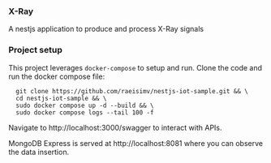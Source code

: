 ### X-Ray
A nestjs application to produce and process X-Ray signals

### Project setup
This project leverages `docker-compose` to setup and run. Clone the code and run the docker compose file:

```shell
  git clone https://github.com/raeisimv/nestjs-iot-sample.git && \
  cd nestjs-iot-sample && \
  sudo docker compose up -d --build && \
  sudo docker compose logs --tail 100 -f
```
Navigate to http://localhost:3000/swagger to interact with APIs.

MongoDB Express is served at http://localhost:8081 where you can observe the data insertion.